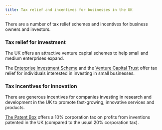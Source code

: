 ```yaml
---
title: Tax relief and incentives for businesses in the UK
---
```


There are a number of tax relief schemes and incentives for business owners and investors.

### Tax relief for investment

The UK offers an attractive venture capital schemes to help small and medium enterprises expand.
 
The [Enterprise Investment Scheme](https://www.gov.uk/government/publications/the-enterprise-investment-scheme-introduction) and the [Venture Capital Trust](https://www.gov.uk/government/collections/venture-capital-trusts-statistics) offer tax relief for individuals interested in investing in small businesses.

### Tax incentives for innovation

There are generous incentives for companies investing in research and development in the UK to promote fast-growing, innovative services and products. 

[The Patent Box](https://www.gov.uk/guidance/corporation-tax-the-patent-box) offers a 10% corporation tax on profits from inventions patented in the UK (compared to the usual 20% corporation tax).

